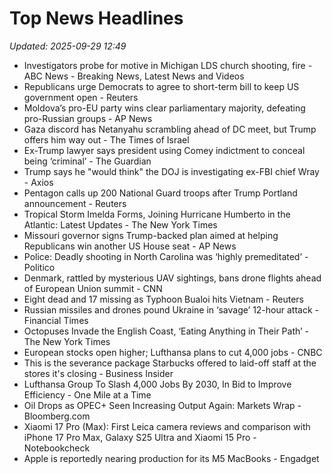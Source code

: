# Top News Headlines

_Updated: 2025-09-29 12:49_

- Investigators probe for motive in Michigan LDS church shooting, fire - ABC News - Breaking News, Latest News and Videos
- Republicans urge Democrats to agree to short-term bill to keep US government open - Reuters
- Moldova’s pro-EU party wins clear parliamentary majority, defeating pro-Russian groups - AP News
- Gaza discord has Netanyahu scrambling ahead of DC meet, but Trump offers him way out - The Times of Israel
- Ex-Trump lawyer says president using Comey indictment to conceal being ‘criminal’ - The Guardian
- Trump says he "would think" the DOJ is investigating ex-FBI chief Wray - Axios
- Pentagon calls up 200 National Guard troops after Trump Portland announcement - Reuters
- Tropical Storm Imelda Forms, Joining Hurricane Humberto in the Atlantic: Latest Updates - The New York Times
- Missouri governor signs Trump-backed plan aimed at helping Republicans win another US House seat - AP News
- Police: Deadly shooting in North Carolina was ‘highly premeditated’ - Politico
- Denmark, rattled by mysterious UAV sightings, bans drone flights ahead of European Union summit - CNN
- Eight dead and 17 missing as Typhoon Bualoi hits Vietnam - Reuters
- Russian missiles and drones pound Ukraine in ‘savage’ 12-hour attack - Financial Times
- Octopuses Invade the English Coast, ‘Eating Anything in Their Path’ - The New York Times
- European stocks open higher; Lufthansa plans to cut 4,000 jobs - CNBC
- This is the severance package Starbucks offered to laid-off staff at the stores it's closing - Business Insider
- Lufthansa Group To Slash 4,000 Jobs By 2030, In Bid to Improve Efficiency - One Mile at a Time
- Oil Drops as OPEC+ Seen Increasing Output Again: Markets Wrap - Bloomberg.com
- Xiaomi 17 Pro (Max): First Leica camera reviews and comparison with iPhone 17 Pro Max, Galaxy S25 Ultra and Xiaomi 15 Pro - Notebookcheck
- Apple is reportedly nearing production for its M5 MacBooks - Engadget